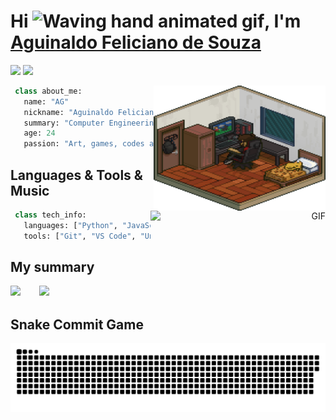 <h1 align="left">Hi <img src="https://raw.githubusercontent.com/nixin72/nixin72/master/wave.gif" 
         alt="Waving hand animated gif"
         height="45"width="45" />, I'm <a href="https://github.com/Aguinaldofs"> Aguinaldo Feliciano de Souza</a></h1>  
         
[![](https://img.shields.io/badge/LinkedIn-Aguinaldofs-8e1519)](https://www.linkedin.com/in/aguinaldo-fs)
[![](https://img.shields.io/badge/Email-aguinaldojunior@gec.inatel.br-0c2d6b)](mailto:aguinaldojunior@gec.inatel.br)

<p align="right">
 <img align="right" alt="GIF" src="casinha.gif" alt="ag music" width="275"  height="200" />
</p>

```Python
 class about_me:
   name: "AG"
   nickname: "Aguinaldo Feliciano"
   summary: "Computer Engineering student at Inatel, game developer and artist"
   age: 24
   passion: "Art, games, codes and pizza"
```
         

## Languages & Tools & Music

<p align="right">
 <img align="right" alt="GIF" src="https://spotify-github-profile.vercel.app/api/view?uid=3132b3rcaipmqcar24tea7ky4stm&cover_image=true&theme=novatorem" alt="ag music" width="280" height="80"/>
</p>

```Python
 class tech_info:
   languages: ["Python", "JavaScript", "Java", "C#"]
   tools: ["Git", "VS Code", "Unity"]
```

## My summary

<p>
 <img height="165" src="https://github-readme-stats.vercel.app/api?username=Aguinaldofs&show_icons=true&theme=nord&title_color=f85149&icon_color=79b8ff&bg_color=0d1117">ㅤㅤ
 <img src="https://github-readme-stats.vercel.app/api/top-langs/?username=aguinaldofs&layout=compact&theme=nord&title_color=f85149&bg_color=0d1117&langs_count=6">
</p>
 
</p>

## Snake Commit Game
![Snake animation](https://github.com/aguinaldofs/aguinaldofs/blob/output/github-contribution-grid-snake.svg)

